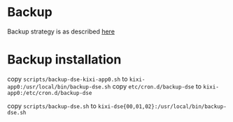 # Backup

Backup strategy is as described [here](https://docs.datastax.com/en/cassandra/2.0/cassandra/operations/ops_backup_takes_snapshot_t.html)

# Backup installation

copy `scripts/backup-dse-kixi-app0.sh` to `kixi-app0:/usr/local/bin/backup-dse.sh`
copy `etc/cron.d/backup-dse` to `kixi-app0:/etc/cron.d/backup-dse`

copy `scripts/backup-dse.sh` to `kixi-dse{00,01,02}:/usr/local/bin/backup-dse.sh`
